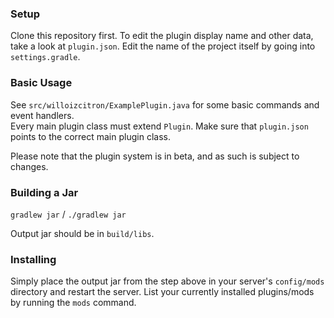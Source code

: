 ### Setup

Clone this repository first.
To edit the plugin display name and other data, take a look at `plugin.json`.
Edit the name of the project itself by going into `settings.gradle`.

### Basic Usage

See `src/willoizcitron/ExamplePlugin.java` for some basic commands and event handlers.  
Every main plugin class must extend `Plugin`. Make sure that `plugin.json` points to the correct main plugin class.

Please note that the plugin system is in beta, and as such is subject to changes.

### Building a Jar

`gradlew jar` / `./gradlew jar`

Output jar should be in `build/libs`.


### Installing

Simply place the output jar from the step above in your server's `config/mods` directory and restart the server.
List your currently installed plugins/mods by running the `mods` command.
